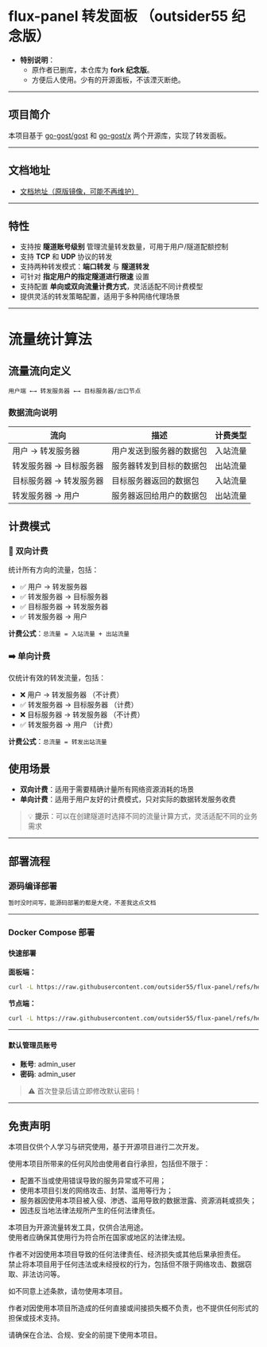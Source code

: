 # flux-panel 转发面板 （outsider55 纪念版）

- **特别说明**：  
  - 原作者已删库，本仓库为 **fork 纪念版**。  
  - 方便后人使用。少有的开源面板，不该湮灭断绝。  

---

## 项目简介

本项目基于 [go-gost/gost](https://github.com/go-gost/gost) 和 [go-gost/x](https://github.com/go-gost/x) 两个开源库，实现了转发面板。

---

## 文档地址
- [文档地址（原版镜像，可能不再维护）](https://brunuhville.github.io/flux-panel)

---

## 特性

- 支持按 **隧道账号级别** 管理流量转发数量，可用于用户/隧道配额控制  
- 支持 **TCP** 和 **UDP** 协议的转发  
- 支持两种转发模式：**端口转发** 与 **隧道转发**  
- 可针对 **指定用户的指定隧道进行限速** 设置  
- 支持配置 **单向或双向流量计费方式**，灵活适配不同计费模型  
- 提供灵活的转发策略配置，适用于多种网络代理场景  

---

# 流量统计算法

## 流量流向定义

```
用户端 ←→ 转发服务器 ←→ 目标服务器/出口节点
```

### 数据流向说明

| 流向 | 描述 | 计费类型 |
|-----|-----|----------|
| 用户 → 转发服务器 | 用户发送到服务器的数据包 | 入站流量 |
| 转发服务器 → 目标服务器 | 服务器转发到目标的数据包 | 出站流量 |
| 目标服务器 → 转发服务器 | 目标服务器返回的数据包 | 入站流量 |
| 转发服务器 → 用户 | 服务器返回给用户的数据包 | 出站流量 |

## 计费模式

### 🔄 双向计费
统计所有方向的流量，包括：
- ✅ 用户 → 转发服务器
- ✅ 转发服务器 → 目标服务器  
- ✅ 目标服务器 → 转发服务器
- ✅ 转发服务器 → 用户

**计费公式**：`总流量 = 入站流量 + 出站流量`

### ➡️ 单向计费
仅统计有效的转发流量，包括：
- ❌ 用户 → 转发服务器 （不计费）
- ✅ 转发服务器 → 目标服务器 （计费）
- ❌ 目标服务器 → 转发服务器 （不计费）
- ✅ 转发服务器 → 用户 （计费）

**计费公式**：`总流量 = 转发出站流量`

## 使用场景

- **双向计费**：适用于需要精确计量所有网络资源消耗的场景  
- **单向计费**：适用于用户友好的计费模式，只对实际的数据转发服务收费  

> 💡 **提示**：可以在创建隧道时选择不同的流量计算方式，灵活适配不同的业务需求  

---

## 部署流程

### 源码编译部署

```bash
暂时没时间写，能源码部署的都是大佬，不差我这点文档
```

---

### Docker Compose 部署

#### 快速部署

**面板端：**
```bash
curl -L https://raw.githubusercontent.com/outsider55/flux-panel/refs/heads/main/panel_install.sh -o panel_install.sh && chmod +x panel_install.sh && ./panel_install.sh
```

**节点端：**
```bash
curl -L https://raw.githubusercontent.com/outsider55/flux-panel/refs/heads/main/install.sh -o install.sh && chmod +x install.sh && ./install.sh
```

---

#### 默认管理员账号

- **账号**: admin_user  
- **密码**: admin_user  

> ⚠️ 首次登录后请立即修改默认密码！  

---

## 免责声明

本项目仅供个人学习与研究使用，基于开源项目进行二次开发。  

使用本项目所带来的任何风险由使用者自行承担，包括但不限于：  

- 配置不当或使用错误导致的服务异常或不可用；  
- 使用本项目引发的网络攻击、封禁、滥用等行为；  
- 服务器因使用本项目被入侵、渗透、滥用导致的数据泄露、资源消耗或损失；  
- 因违反当地法律法规所产生的任何法律责任。  

本项目为开源流量转发工具，仅供合法用途。  
使用者应确保其使用行为符合所在国家或地区的法律法规。  

作者不对因使用本项目导致的任何法律责任、经济损失或其他后果承担责任。  
禁止将本项目用于任何违法或未经授权的行为，包括但不限于网络攻击、数据窃取、非法访问等。  

如不同意上述条款，请勿使用本项目。  

作者对因使用本项目所造成的任何直接或间接损失概不负责，也不提供任何形式的担保或技术支持。  

请确保在合法、合规、安全的前提下使用本项目。  
